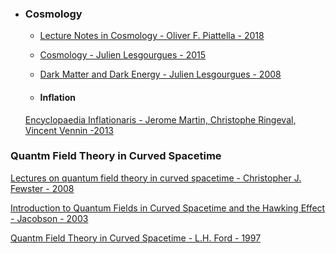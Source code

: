 - ### Cosmology

  - [Lecture Notes in Cosmology - Oliver F. Piattella - 2018](https://arxiv.org/abs/1803.00070)

  - [Cosmology - Julien Lesgourgues - 2015](https://lesgourg.github.io/courses/Cosmo_JL_Bern.pdf?dl=0)

  - [Dark Matter and Dark Energy - Julien Lesgourgues - 2008](https://lesgourg.github.io/courses/DMDE_EPFL.pdf)

  - #### Inflation

  [Encyclopaedia Inflationaris - Jerome Martin, Christophe Ringeval, Vincent Vennin -2013](https://arxiv.org/abs/1303.3787)

### Quantm Field Theory in Curved Spacetime

[Lectures on quantum field theory in curved spacetime - Christopher J. Fewster - 2008](https://www.mis.mpg.de/preprints/ln/lecturenote-3908.pdf)

[Introduction to Quantum Fields in Curved Spacetime and the Hawking Effect - Jacobson - 2003](https://arxiv.org/abs/gr-qc/0308048)

[Quantm Field Theory in Curved Spacetime - L.H. Ford - 1997](https://arxiv.org/abs/gr-qc/9707062)
